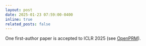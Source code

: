 ```yaml
---
layout: post
date: 2025-01-23 07:59:00-0400
inline: true
related_posts: false
---
```


One first-author paper is accepted to ICLR 2025 (see [OpenPRM](https://openreview.net/forum?id=fGIqGfmgkW)).